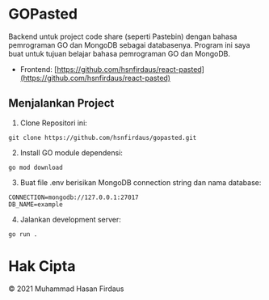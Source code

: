 # GOPasted

Backend untuk project code share (seperti Pastebin) dengan bahasa pemrograman GO dan MongoDB sebagai databasenya. Program ini saya buat untuk tujuan belajar bahasa pemrograman GO dan MongoDB.

- Frontend: [https://github.com/hsnfirdaus/react-pasted](https://github.com/hsnfirdaus/react-pasted)

## Menjalankan Project

1. Clone Repositori ini:

```shell
git clone https://github.com/hsnfirdaus/gopasted.git
```

2. Install GO module dependensi:

```shell
go mod download
```

3. Buat file .env berisikan MongoDB connection string dan nama database:

```env
CONNECTION=mongodb://127.0.0.1:27017
DB_NAME=example
```

4. Jalankan development server:

```shell
go run .
```

# Hak Cipta

&copy; 2021 Muhammad Hasan Firdaus
